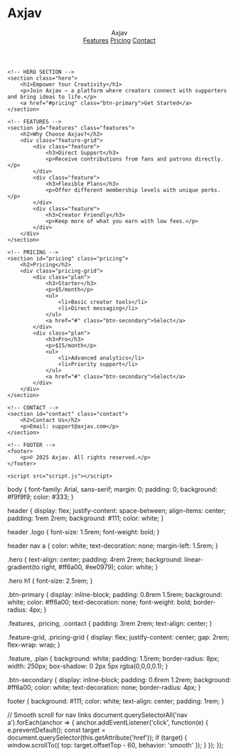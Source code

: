 # Axjav
<!DOCTYPE html>
<html lang="en">
<head>
    <meta charset="UTF-8" />
    <meta name="viewport" content="width=device-width, initial-scale=1.0" />
    <title>Axjav - Support Creators</title>
    <link rel="stylesheet" href="style.css" />
</head>
<body>
    <!-- HEADER -->
    <header>
        <div class="logo">Axjav</div>
        <nav>
            <a href="#features">Features</a>
            <a href="#pricing">Pricing</a>
            <a href="#contact">Contact</a>
        </nav>
    </header>

    <!-- HERO SECTION -->
    <section class="hero">
        <h1>Empower Your Creativity</h1>
        <p>Join Axjav — a platform where creators connect with supporters and bring ideas to life.</p>
        <a href="#pricing" class="btn-primary">Get Started</a>
    </section>

    <!-- FEATURES -->
    <section id="features" class="features">
        <h2>Why Choose Axjav?</h2>
        <div class="feature-grid">
            <div class="feature">
                <h3>Direct Support</h3>
                <p>Receive contributions from fans and patrons directly.</p>
            </div>
            <div class="feature">
                <h3>Flexible Plans</h3>
                <p>Offer different membership levels with unique perks.</p>
            </div>
            <div class="feature">
                <h3>Creator Friendly</h3>
                <p>Keep more of what you earn with low fees.</p>
            </div>
        </div>
    </section>

    <!-- PRICING -->
    <section id="pricing" class="pricing">
        <h2>Pricing</h2>
        <div class="pricing-grid">
            <div class="plan">
                <h3>Starter</h3>
                <p>$5/month</p>
                <ul>
                    <li>Basic creator tools</li>
                    <li>Direct messaging</li>
                </ul>
                <a href="#" class="btn-secondary">Select</a>
            </div>
            <div class="plan">
                <h3>Pro</h3>
                <p>$15/month</p>
                <ul>
                    <li>Advanced analytics</li>
                    <li>Priority support</li>
                </ul>
                <a href="#" class="btn-secondary">Select</a>
            </div>
        </div>
    </section>

    <!-- CONTACT -->
    <section id="contact" class="contact">
        <h2>Contact Us</h2>
        <p>Email: support@axjav.com</p>
    </section>

    <!-- FOOTER -->
    <footer>
        <p>© 2025 Axjav. All rights reserved.</p>
    </footer>

    <script src="script.js"></script>
</body>
</html>

body {
    font-family: Arial, sans-serif;
    margin: 0;
    padding: 0;
    background: #f9f9f9;
    color: #333;
}

header {
    display: flex;
    justify-content: space-between;
    align-items: center;
    padding: 1rem 2rem;
    background: #111;
    color: white;
}

header .logo {
    font-size: 1.5rem;
    font-weight: bold;
}

header nav a {
    color: white;
    text-decoration: none;
    margin-left: 1.5rem;
}

.hero {
    text-align: center;
    padding: 4rem 2rem;
    background: linear-gradient(to right, #ff6a00, #ee0979);
    color: white;
}

.hero h1 {
    font-size: 2.5rem;
}

.btn-primary {
    display: inline-block;
    padding: 0.8rem 1.5rem;
    background: white;
    color: #ff6a00;
    text-decoration: none;
    font-weight: bold;
    border-radius: 4px;
}

.features, .pricing, .contact {
    padding: 3rem 2rem;
    text-align: center;
}

.feature-grid, .pricing-grid {
    display: flex;
    justify-content: center;
    gap: 2rem;
    flex-wrap: wrap;
}

.feature, .plan {
    background: white;
    padding: 1.5rem;
    border-radius: 8px;
    width: 250px;
    box-shadow: 0 2px 5px rgba(0,0,0,0.1);
}

.btn-secondary {
    display: inline-block;
    padding: 0.6rem 1.2rem;
    background: #ff6a00;
    color: white;
    text-decoration: none;
    border-radius: 4px;
}

footer {
    background: #111;
    color: white;
    text-align: center;
    padding: 1rem;
}

// Smooth scroll for nav links
document.querySelectorAll('nav a').forEach(anchor => {
    anchor.addEventListener('click', function(e) {
        e.preventDefault();
        const target = document.querySelector(this.getAttribute('href'));
        if (target) {
            window.scrollTo({
                top: target.offsetTop - 60,
                behavior: 'smooth'
            });
        }
    });
});
